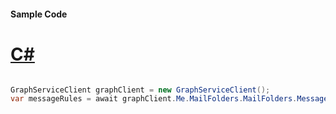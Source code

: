 #### Sample Code
# [C#](#tab/Csharp)

```C#

GraphServiceClient graphClient = new GraphServiceClient();
var messageRules = await graphClient.Me.MailFolders.MailFolders.MessageRules.Request().GetAsync();

```
